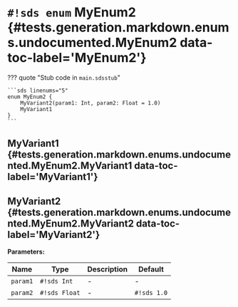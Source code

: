 # `#!sds enum` MyEnum2 {#tests.generation.markdown.enums.undocumented.MyEnum2 data-toc-label='MyEnum2'}

??? quote "Stub code in `main.sdsstub`"

    ```sds linenums="5"
    enum MyEnum2 {
        MyVariant2(param1: Int, param2: Float = 1.0)
        MyVariant1
    }
    ```

## MyVariant1 {#tests.generation.markdown.enums.undocumented.MyEnum2.MyVariant1 data-toc-label='MyVariant1'}

## MyVariant2 {#tests.generation.markdown.enums.undocumented.MyEnum2.MyVariant2 data-toc-label='MyVariant2'}

**Parameters:**

| Name | Type | Description | Default |
|------|------|-------------|---------|
| `param1` | `#!sds Int` | - | - |
| `param2` | `#!sds Float` | - | `#!sds 1.0` |
